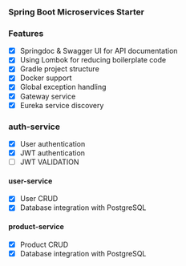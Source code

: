 ### Spring Boot Microservices Starter

### Features
- [x] Springdoc & Swagger UI for API documentation
- [x] Using Lombok for reducing boilerplate code
- [x] Gradle project structure
- [x] Docker support
- [x] Global exception handling
- [x] Gateway service
- [x] Eureka service discovery

### auth-service

- [x] User authentication
- [x] JWT authentication
- [ ] JWT VALIDATION

#### user-service
- [x] User CRUD
- [x] Database integration with PostgreSQL

#### product-service
- [x] Product CRUD
- [x] Database integration with PostgreSQL